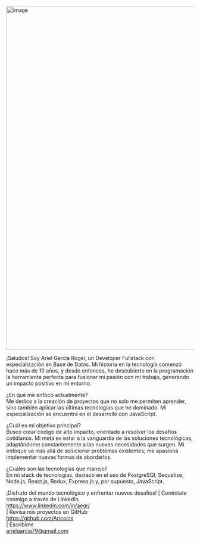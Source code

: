 <img width="922" alt="image" src="https://github.com/Aricoins/Aricoins/assets/95644790/108a09c8-8ac9-4736-9b41-bcf225497d1d">


¡Saludos! Soy Ariel García Rogel, un Developer Fullstack con especialización en Base de Datos. Mi historia en la tecnología comenzó hace más de 10 años, y desde entonces, he descubierto en la programación la herramienta perfecta para fusionar mi pasión con mi trabajo, generando un impacto positivo en mi entorno.

¿En qué me enfoco actualmente?<br>
Me dedico a la creación de proyectos que no solo me permiten aprender, sino también aplicar las últimas tecnologías que he dominado. Mi especialización se encuentra en el desarrollo con JavaScript.

¿Cuál es mi objetivo principal?<br>
Busco crear código de alto impacto, orientado a resolver los desafíos cotidianos. Mi meta es estar a la vanguardia de las soluciones tecnológicas, adaptándome constantemente a las nuevas necesidades que surgen. Mi enfoque va más allá de solucionar problemas existentes; me apasiona implementar nuevas formas de abordarlos.

¿Cuáles son las tecnologías que manejo? <br>
En mi stack de tecnologías, destaco en el uso de PostgreSQl, Sequelize, Node.js, React.js, Redux, Express.js y, por supuesto, JavaScript.

¡Disfruto del mundo tecnológico y enfrentar nuevos desafíos! 
| Conéctate conmigo a través de LinkedIn <br>
https://www.linkedin.com/in/aegr/ <br>
| Revisa mis proyectos en GitHub <br>
https://github.com/Aricoins<br>
| Escribime<br>
arielgarcia79@gmail.com<br>


